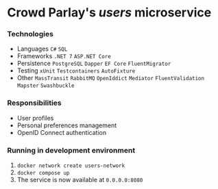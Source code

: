 # Crowd Parlay's *users* microservice
 
### Technologies
- Languages `C#` `SQL`
- Frameworks `.NET 7` `ASP.NET Core`
- Persistence `PostgreSQL` `Dapper` `EF Core` `FluentMigrator`
- Testing `xUnit` `Testcontainers` `AutoFixture`
- Other `MassTransit` `RabbitMQ` `OpenIddict` `Mediator` `FluentValidation` `Mapster` `Swashbuckle`
 
### Responsibilities
- User profiles
- Personal preferences management
- OpenID Connect authentication
 
### Running in development environment
1. `docker network create users-network`
1. `docker compose up`
1. The service is now available at `0.0.0.0:8080`

